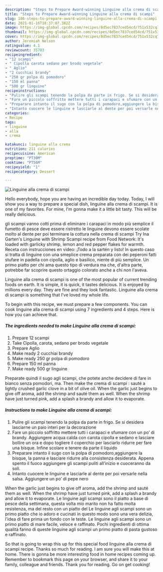 ```yaml
---
description: "Steps to Prepare Award-winning Linguine alla crema di scampi"
title: "Steps to Prepare Award-winning Linguine alla crema di scampi"
slug: 186-steps-to-prepare-award-winning-linguine-alla-crema-di-scampi
date: 2021-01-16T18:37:07.382Z
image: https://img-global.cpcdn.com/recipes/8d5ec7837ced54cd/751x532cq70/linguine-alla-crema-di-scampi-recipe-main-photo.jpg
thumbnail: https://img-global.cpcdn.com/recipes/8d5ec7837ced54cd/751x532cq70/linguine-alla-crema-di-scampi-recipe-main-photo.jpg
cover: https://img-global.cpcdn.com/recipes/8d5ec7837ced54cd/751x532cq70/linguine-alla-crema-di-scampi-recipe-main-photo.jpg
author: Jeremiah Nelson
ratingvalue: 4.1
reviewcount: 35703
recipeingredient:
- "12 scampi"
- " Cipolla carota sedano per brodo vegetale"
- " Aglio"
- "2 cucchiai brandy"
- "250 gr polpa di pomodoro"
- "150 ml panna"
- "500 gr linguine"
recipeinstructions:
- "Pulire gli scampi tenendo la polpa da parte in frigo. Se si desidera lasciarne un paio interi per la decorazione"
- "Fare un piccolo soffritto mettere tutti i carapaci e sfumare con un po’ di brandy. Aggiungere acqua calda con carota cipolla e sedano e lasciare bollire un ora e dopo togliere il coperchio per lasciarlo ridurre per fare una bisque. Infine scolare e tenere da parte il liquido"
- "Preparare intanto il sugo con la polpa di pomodoro,aggiungere la bisque, la panna e lasciare ridurre alla consistenza desiderata. Appena spento il fuoco aggiungere gli scampi puliti all’inizio e cuoceranno da soli."
- "Intanto cuocere le linguine e lasciarle al dente per poi versarle nella salsa. Aggiungere un po’ di pepe nero"
categories:
- Recipe
tags:
- linguine
- alla
- crema

katakunci: linguine alla crema 
nutrition: 211 calories
recipecuisine: American
preptime: "PT30M"
cooktime: "PT56M"
recipeyield: "1"
recipecategory: Dessert

---
```



![Linguine alla crema di scampi](https://img-global.cpcdn.com/recipes/8d5ec7837ced54cd/751x532cq70/linguine-alla-crema-di-scampi-recipe-main-photo.jpg)

Hello everybody, hope you are having an incredible day today. Today, I will show you a way to prepare a special dish, linguine alla crema di scampi. It is one of my favorites. For mine, I'm gonna make it a little bit tasty. This will be really delicious.

gli scampi vanno cotti prima di eliminare i carapaci in modo più semplice il fumetto di pesce deve essere ristretto le linguine devono essere scolate molto al dente per poi terminare la cottura nella crema di scampi Try Ina Garten&#39;s Linguine with Shrimp Scampi recipe from Food Network: It&#39;s loaded with garlicky shrimp, lemon and red pepper flakes for warmth. Receta con instrucciones en video: ¡Todo a la sartén y listo! In questo caso si tratta di linguine con una smeplice crema preparata con dei peperoni fatti stufare in padella con cipolla, aglio e basilico, niente di più semplice. Un primo piatto per chi ama questo tipo di verdura ma che, d&#39;altra parte, potrebbe far scoprire questo ortaggio colorato anche a chi non l&#39;aveva.

Linguine alla crema di scampi is one of the most popular of current trending foods on earth. It is simple, it is quick, it tastes delicious. It is enjoyed by millions every day. They are fine and they look fantastic. Linguine alla crema di scampi is something that I've loved my whole life.


To begin with this recipe, we must prepare a few components. You can cook linguine alla crema di scampi using 7 ingredients and 4 steps. Here is how you can achieve that.

<!--inarticleads1-->

##### The ingredients needed to make Linguine alla crema di scampi:

1. Prepare 12 scampi
1. Take  Cipolla, carota, sedano per brodo vegetale
1. Prepare  Aglio
1. Make ready 2 cucchiai brandy
1. Make ready 250 gr polpa di pomodoro
1. Prepare 150 ml panna
1. Make ready 500 gr linguine


Preparate quindi il sugo agli scampi, che potete anche decidere di fare in bianco senza pomodori, ma. Then make the crema di scampi : sauté a lightly crushed garlic clove in a bit of olive oil. When the garlic just begins to give off aroma, add the shrimp and sauté them as well. When the shrimp have just turned pink, add a splash a brandy and allow it to evaporate. 

<!--inarticleads2-->

##### Instructions to make Linguine alla crema di scampi:

1. Pulire gli scampi tenendo la polpa da parte in frigo. Se si desidera lasciarne un paio interi per la decorazione
1. Fare un piccolo soffritto mettere tutti i carapaci e sfumare con un po’ di brandy. Aggiungere acqua calda con carota cipolla e sedano e lasciare bollire un ora e dopo togliere il coperchio per lasciarlo ridurre per fare una bisque. Infine scolare e tenere da parte il liquido
1. Preparare intanto il sugo con la polpa di pomodoro,aggiungere la bisque, la panna e lasciare ridurre alla consistenza desiderata. Appena spento il fuoco aggiungere gli scampi puliti all’inizio e cuoceranno da soli.
1. Intanto cuocere le linguine e lasciarle al dente per poi versarle nella salsa. Aggiungere un po’ di pepe nero


When the garlic just begins to give off aroma, add the shrimp and sauté them as well. When the shrimp have just turned pink, add a splash a brandy and allow it to evaporate. Le linguine agli scampi sono il piatto a base di pesce della settimana, questa volta mio marito non ha fatto molta resistenza, ma del resto con un piatto del Le linguine agli scampi sono un primo piatto che io adoro e cucinati in questo modo sono una vera delizia, l&#39;idea di fare prima un fondo con le teste. Le linguine agli scampi sono un primo piatto di mare facile, veloce e raffinato. Pochi ingredienti di ottima qualità fanno di queste linguine agli scampi un primo piatto di pasta gustoso e raffinato. 

So that is going to wrap this up for this special food linguine alla crema di scampi recipe. Thanks so much for reading. I am sure you will make this at home. There is gonna be more interesting food in home recipes coming up. Remember to bookmark this page on your browser, and share it to your family, colleague and friends. Thank you for reading. Go on get cooking!
